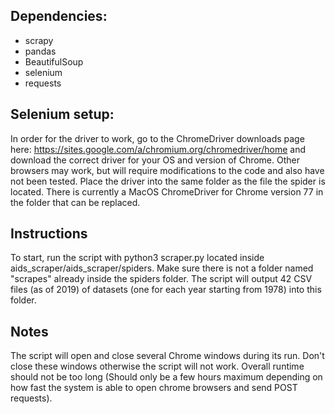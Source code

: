 ## Dependencies:
- scrapy
- pandas
- BeautifulSoup
- selenium
- requests

## Selenium setup:

In order for the driver to work, go to the ChromeDriver downloads page here: https://sites.google.com/a/chromium.org/chromedriver/home and download the correct driver for your OS and version of Chrome. Other browsers may work, but will require modifications to the code and also have not been tested. Place the driver into the same folder as the file the spider is located. There is currently a MacOS ChromeDriver for Chrome version 77 in the folder that can be replaced.

## Instructions

To start, run the script with python3 scraper.py located inside aids_scraper/aids_scraper/spiders. Make sure there is not a folder named "scrapes" already inside the spiders folder. The script will output 42 CSV files (as of 2019) of datasets (one for each year starting from 1978) into this folder.

## Notes

The script will open and close several Chrome windows during its run. Don't close these windows otherwise the script will not work. Overall runtime should not be too long (Should only be a few hours maximum depending on how fast the system is able to open chrome browsers and send POST requests).